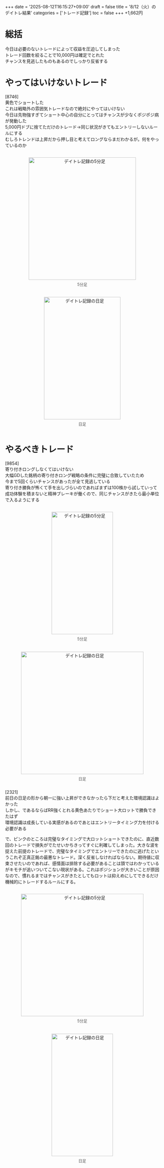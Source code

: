 +++
date = '2025-08-12T16:15:27+09:00'
draft = false
title = '8/12（火）のデイトレ結果'
categories = ['トレード記録']
toc = false
+++
+1,662円

# 総括
今日は必要のないトレードによって収益を圧迫してしまった  
トレード回数を絞ることで10,000円は確定でとれた  
チャンスを見逃したものもあるのでしっかり反省する

# やってはいけないトレード
[8746]  
黄色でショートした  
これは戦略外の雰囲気トレードなので絶対にやってはいけない  
今日は先物強すぎてショート中心の自分にとってはチャンスが少なくポジポジ病が発動した  
5,000円ドブに捨てただけのトレード→同じ状況がきてもエントリーしないルールにする  
むしろトレンドは上昇だから押し目と考えてロングならまだわかるが。何をやっているのか  
<div style="display: flex; gap: 20px; justify-content: center; flex-wrap: wrap; margin-top: 30px;">
<div style="text-align: center;">
<img src="/images/dailylog/8746/0812-5minutes.png" alt="デイトレ記録の5分足" width="350" height="400">
<p style="margin-top: 5px; font-size: 0.9em; color: #555;">5分足</p>
</div>
<div style="text-align: center;">
<img src="/images/dailylog/8746/0812-day.png" alt="デイトレ記録の日足" width="250" height="400">
<p style="margin-top: 5px; font-size: 0.9em; color: #555;">日足</p>
</div>
</div>

# やるべきトレード
[9854]  
寄り付きロングしなくてはいけない  
大幅GDした銘柄の寄り付きロング戦略の条件に完璧に合致していたため  
今まで5回くらいチャンスがあったが全て見逃している  
寄り付き勝負が怖くて手を出しづらいのであればまずは100株から試していって成功体験を積まないと精神ブレーキが働くので、同じチャンスがきたら最小単位で入るようにする  
<div style="display: flex; gap: 20px; justify-content: center; flex-wrap: wrap; margin-top: 30px;">
<div style="text-align: center;">
<img src="/images/dailylog/9854/0812-5minutes.png" alt="デイトレ記録の5分足" width="200" height="400">
<p style="margin-top: 5px; font-size: 0.9em; color: #555;">5分足</p>
</div>
<div style="text-align: center;">
<img src="/images/dailylog/9854/0812-day.png" alt="デイトレ記録の日足" width="400" height="400">
<p style="margin-top: 5px; font-size: 0.9em; color: #555;">日足</p>
</div>
</div>

[2321]  
前日の日足の形から朝一に強い上昇ができなかったら下だと考えた環境認識はよかった  
しかし、であるならばRR強くとれる黄色あたりでショート大ロットで勝負できたはず  
環境認識は成長している実感があるのであとはエントリータイミング力を付ける必要がある  

で、ピンクのところは完璧なタイミングで大ロットショートできたのに、直近数回のトレードで損失がでたせいかちきってすぐに利確してしまった。大きな波を捉えた前提のトレードで、完璧なタイミングでエントリーできたのに逃げたというこれぞ正真正銘の最悪なトレード。深く反省しなければならない。期待値に収束させたいのであれば、感情面は排除する必要があることは頭ではわかっているがキモチが追いついてこない現状がある。これはポジションが大きいことが原因なので、慣れるまではチャンスがきたとしてもロットは抑えめにしてできるだけ機械的にトレードするルールにする。

<div style="display: flex; gap: 20px; justify-content: center; flex-wrap: wrap; margin-top: 30px;">
<div style="text-align: center;">
<img src="/images/dailylog/2321/0812-5minutes.png" alt="デイトレ記録の5分足" width="400" height="400">
<p style="margin-top: 5px; font-size: 0.9em; color: #555;">5分足</p>
</div>
<div style="text-align: center;">
<img src="/images/dailylog/2321/0812-day.png" alt="デイトレ記録の日足" width="200" height="400">
<p style="margin-top: 5px; font-size: 0.9em; color: #555;">日足</p>
</div>
</div>